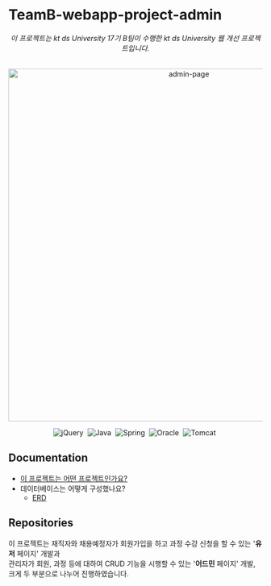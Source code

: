 # TeamB-webapp-project-admin

<p align="center">
  <i>이 프로젝트는 kt ds University 17기 B팀이 수행한 kt ds University 웹 개선 프로젝트입니다.</i><br>
  <br>
</p>

<p align="center">
  <img src=https://user-images.githubusercontent.com/81209001/118060342-8d95bb80-b3cd-11eb-992a-e97a4b967aa7.JPG
       alt="admin-page", width="700px"/>
</p>

<p align="center">
  <img src="https://img.shields.io/badge/jQuery-0769ad" alt="jQuery"/>&nbsp;
  <img src="https://img.shields.io/badge/Java-1.8-red" alt="Java"/>&nbsp;
  <img src="https://img.shields.io/badge/Spring-mvc-green" alt="Spring"/>&nbsp;
  <img src="https://img.shields.io/badge/Oracle-11g-be4534" alt="Oracle"/>&nbsp;
  <img src="https://img.shields.io/badge/Tomcat-9-f8dc75" alt="Tomcat"/>&nbsp;
</p>

## Documentation
* <a href="https://drive.google.com/file/d/1wTHOvn6jS_enTrKyqEVGvNKfBVZIyl9q/view?usp=sharing">이 프로젝트는 어떤 프로젝트인가요?</a>
* 데이터베이스는 어떻게 구성했나요?
  * <a href="https://drive.google.com/file/d/1xzRMHBGvpC558Yht8oI0fdPHMztyjr7s/view?usp=sharing">ERD</a>

## Repositories
이 프로젝트는 재직자와 채용예정자가 회원가입을 하고 과정 수강 신청을 할 수 있는 '<b>유저</b> 페이지' 개발과 <br>
관리자가 회원, 과정 등에 대하여 CRUD 기능을 시행할 수 있는 '<b>어드민</b> 페이지' 개발, <br>
크게 두 부분으로 나누어 진행하였습니다.

